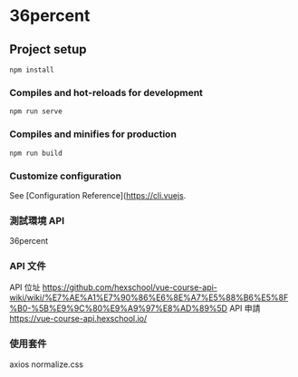 # 36percent

## Project setup
```
npm install
```

### Compiles and hot-reloads for development
```
npm run serve
```

### Compiles and minifies for production
```
npm run build
```

### Customize configuration
See [Configuration Reference](https://cli.vuejs.

### 測試環境 API 
36percent

### API 文件
API 位址 https://github.com/hexschool/vue-course-api-wiki/wiki/%E7%AE%A1%E7%90%86%E6%8E%A7%E5%88%B6%E5%8F%B0-%5B%E9%9C%80%E9%A9%97%E8%AD%89%5D
API 申請 https://vue-course-api.hexschool.io/

### 使用套件
axios
normalize.css